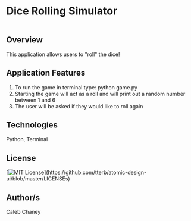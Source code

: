 # Dice Rolling Simulator
![]()
## Overview
This application allows users to "roll" the dice!

## Application Features
1) To run the game in terminal type: python game.py 
2) Starting the game will act as a roll and will print out a random number between 1 and 6
3) The user will be asked if they would like to roll again

## Technologies
Python, Terminal

## License 
[![MIT License](https://img.shields.io/apm/l/atomic-design-ui.svg?)](https://github.com/tterb/atomic-design-ui/blob/master/LICENSEs)

## Author/s
Caleb Chaney
